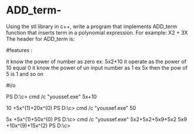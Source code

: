 # ADD_term-
Using the stl library in c++, write a program that implements ADD_term function that inserts term in a polynomial expression. For example: X2 + 3X  The header for ADD_term is:  

#features :

it know the power of number as zero
ex: 5x2+10
it operate as the power of 10 equal 0
it know the power of un input number as 1
ex 5x then the pow of 5 is 1 and so on 

#i/o

PS D:\c> cmd /c "youssef.exe"
5x+10

10
+5x^(1)+20x^(0)
PS D:\c> cmd /c "youssef.exe"
50

5x
+5x^(1)+50x^(0)
PS D:\c> cmd /c "youssef.exe"
5x2+5x2+5x9+5x2
5x9
+10x^(9)+15x^(2)
PS D:\c>
